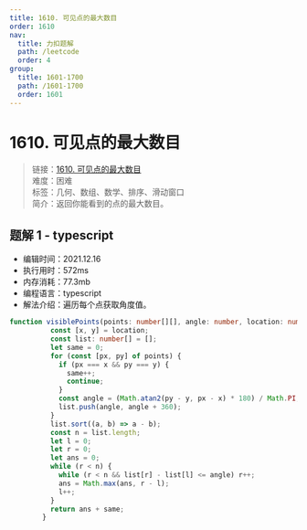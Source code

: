 ```yaml
---
title: 1610. 可见点的最大数目
order: 1610
nav:
  title: 力扣题解
  path: /leetcode
  order: 4
group:
  title: 1601-1700
  path: /1601-1700
  order: 1601
---
```


# 1610. 可见点的最大数目
    
> 链接：[1610. 可见点的最大数目](https://leetcode-cn.com/problems/maximum-number-of-visible-points/)  
> 难度：困难  
> 标签：几何、数组、数学、排序、滑动窗口  
> 简介：返回你能看到的点的最大数目。
      
## 题解 1 - typescript
- 编辑时间：2021.12.16
- 执行用时：572ms
- 内存消耗：77.3mb
- 编程语言：typescript
- 解法介绍：遍历每个点获取角度值。
```typescript
function visiblePoints(points: number[][], angle: number, location: number[]): number {
          const [x, y] = location;
          const list: number[] = [];
          let same = 0;
          for (const [px, py] of points) {
            if (px === x && py === y) {
              same++;
              continue;
            }
            const angle = (Math.atan2(py - y, px - x) * 180) / Math.PI;
            list.push(angle, angle + 360);
          }
          list.sort((a, b) => a - b);
          const n = list.length;
          let l = 0;
          let r = 0;
          let ans = 0;
          while (r < n) {
            while (r < n && list[r] - list[l] <= angle) r++;
            ans = Math.max(ans, r - l);
            l++;
          }
          return ans + same;
        }
```

      